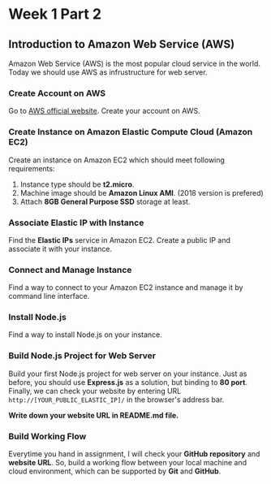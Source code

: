 # Week 1 Part 2

## Introduction to Amazon Web Service (AWS)

Amazon Web Service (AWS) is the most popular cloud service in the world. Today we should use AWS as infrustructure for web server.

### Create Account on AWS

Go to [AWS official website](https://aws.amazon.com/). Create your account on AWS.

### Create Instance on Amazon Elastic Compute Cloud (Amazon EC2)

Create an instance on Amazon EC2 which should meet following requirements:

1. Instance type should be **t2.micro**.
2. Machine image should be **Amazon Linux AMI**. (2018 version is prefered)
3. Attach **8GB General Purpose SSD** storage at least.

### Associate Elastic IP with Instance

Find the **Elastic IPs** service in Amazon EC2. Create a public IP and associate it with your instance.

### Connect and Manage Instance

Find a way to connect to your Amazon EC2 instance and manage it by command line interface.

### Install Node.js

Find a way to install Node.js on your instance.

### Build Node.js Project for Web Server

Build your first Node.js project for web server on your instance. Just as before, you should use **Express.js** as a solution, but binding to **80 port**. Finally, we can check your website by entering URL `http://[YOUR_PUBLIC_ELASTIC_IP]/` in the browser's address bar.

**Write down your website URL in README.md file.**

### Build Working Flow

Everytime you hand in assignment, I will check your **GitHub repository** and **website URL**. So, build a working flow between your local machine and cloud environment, which can be supported by **Git** and **GitHub**.
